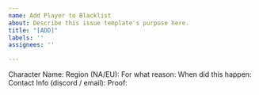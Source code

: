 ```yaml
---
name: Add Player to Blacklist
about: Describe this issue template's purpose here.
title: "[ADD]"
labels: ''
assignees: ''

---
```


Character Name:
Region (NA/EU):
For what reason:
When did this happen:
Contact Info (discord / email): 
Proof:

